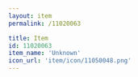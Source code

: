 ```yaml
---
layout: item
permalink: /11020063

title: Item
id: 11020063
item_name: 'Unknown'
icon_url: 'item/icon/11050048.png'
---
```

